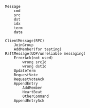 	Message
		cmd
		src
		dst
		idx
		term
		data

	ClientMessage(RPC)
		JoinGroup
		AddMember(for testing)
	RaftMessage(UDP/unreliable messaging)
		ErrorAck(not used)
			wrong srcId
			wrong dstId
		UpdateTerm
		RequestVote
		RequestVoteAck
		AppendEntry
			AddMember
			HeartBeat
			OtherCommand
		AppendEntryAck
